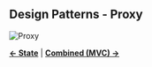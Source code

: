 ## Design Patterns - Proxy

![Proxy](Proxy.jpg)

[**<- State**](../State)
|
[**Combined (MVC) ->**](../Combined)